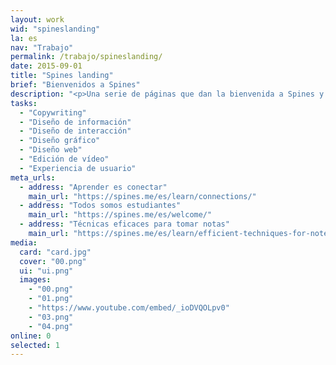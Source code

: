 ```yaml
---
layout: work
wid: "spineslanding"
la: es
nav: "Trabajo"
permalink: /trabajo/spineslanding/
date: 2015-09-01
title: "Spines landing"
brief: "Bienvenidos a Spines"
description: "<p>Una serie de páginas que dan la bienvenida a Spines y explican <a href='https://spines.me/es/welcome/'>su filosofía</a>, los <a href='https://spines.me/es/learn/connections/'>motivos para usar la aplicación</a> y algunas <a href='https://spines.me/es/learn/efficient-techniques-for-note-taking/'>técnicas eficaces de toma de notas</a> que cualquier persona puede poner en práctica.</p>"
tasks:
  - "Copywriting"
  - "Diseño de información"
  - "Diseño de interacción"
  - "Diseño gráfico"
  - "Diseño web"
  - "Edición de vídeo"
  - "Experiencia de usuario"
meta_urls:
  - address: "Aprender es conectar"
    main_url: "https://spines.me/es/learn/connections/"
  - address: "Todos somos estudiantes"
    main_url: "https://spines.me/es/welcome/"
  - address: "Técnicas eficaces para tomar notas"
    main_url: "https://spines.me/es/learn/efficient-techniques-for-note-taking/"
media:
  card: "card.jpg"
  cover: "00.png"
  ui: "ui.png"
  images:
    - "00.png"
    - "01.png"
    - "https://www.youtube.com/embed/_ioDVQOLpv0"
    - "03.png"
    - "04.png"
online: 0
selected: 1
---
```

